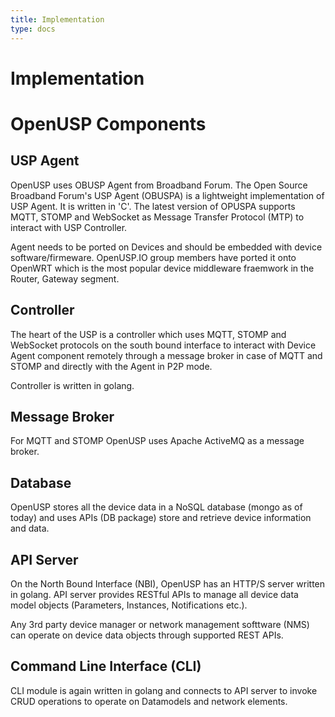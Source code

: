 ```yaml
---
title: Implementation 
type: docs
---
```


# Implementation

# **OpenUSP** Components

## USP Agent

OpenUSP uses OBUSP Agent from Broadband Forum. The Open Source Broadband Forum's USP Agent (OBUSPA) is a lightweight implementation of USP Agent. It is written in 'C'. The latest version of OPUSPA supports MQTT, STOMP and WebSocket as Message Transfer Protocol (MTP) to interact with USP Controller. 

Agent needs to be ported on Devices and should be embedded with device software/firmeware. OpenUSP.IO group members have ported it onto OpenWRT which is the most popular device middleware fraemwork in the Router, Gateway segment.

## Controller

The heart of the USP is a controller which uses MQTT, STOMP and WebSocket protocols on the south bound interface to interact with Device Agent component remotely through a message broker in case of MQTT and STOMP and directly with the Agent in P2P mode. 

Controller is written in golang.

## Message Broker

For MQTT and STOMP OpenUSP uses Apache ActiveMQ as a message broker. 

## Database

OpenUSP stores all the device data in a NoSQL database (mongo as of today) and uses APIs (DB package) store and retrieve device information and data.

## API Server

On the North Bound Interface (NBI), OpenUSP has an HTTP/S server written in golang. API server provides RESTful APIs to manage all device data model objects (Parameters, Instances, Notifications etc.).

Any 3rd party device manager or network management softtware (NMS) can operate on device data objects through supported REST APIs. 

## Command Line Interface (CLI)

CLI module is again written in golang and connects to API server to invoke CRUD operations to operate on Datamodels and network elements. 

